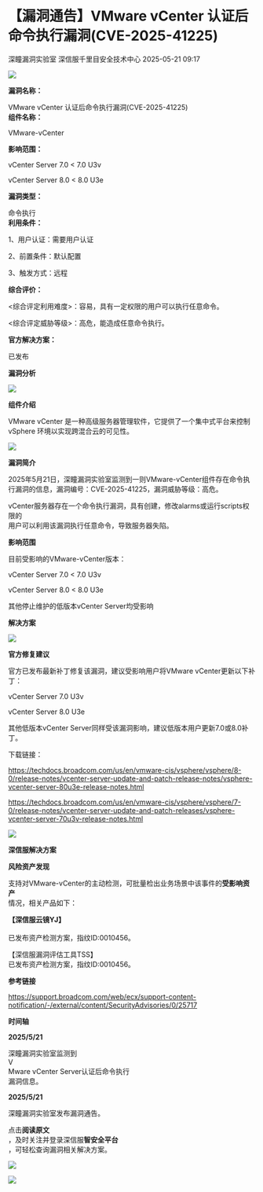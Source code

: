 #  【漏洞通告】VMware vCenter 认证后命令执行漏洞(CVE-2025-41225)   
深瞳漏洞实验室  深信服千里目安全技术中心   2025-05-21 09:17  
  
![](https://mmbiz.qpic.cn/mmbiz_gif/w8NHw6tcQ5xQwCHyLQzmau3ewWu278g5myL1vQcutsaz8aDibHD6deb87xdIwd1YdCgDbWM7uO1sfgTtJ4vY2eA/640?wx_fmt=gif&from=appmsg "")  
  
**漏洞名称：**  
  
VMware vCenter 认证后命令执行漏洞(CVE-2025-41225)  
**组件名称：**  
  
VMware-vCenter  
  
**影响范围：**  
  
vCenter Server 7.0 < 7.0 U3v  
  
vCenter Server 8.0 < 8.0 U3e  
  
**漏洞类型：**  
  
命令执行  
**利用条件：**  
  
1、用户认证：需要用户认证  
  
2、前置条件：默认配置  
  
3、触发方式：远程  
  
**综合评价：**  
  
<综合评定利用难度>：容易，具有一定权限的用户可以执行任意命令。  
  
<综合评定威胁等级>：高危，能造成任意命令执行。  
  
**官方解决方案：**  
  
已发布  
  
  
  
  
**漏洞分析**  
  
![](https://mmbiz.qpic.cn/mmbiz_gif/w8NHw6tcQ5xQwCHyLQzmau3ewWu278g58UWyW3tMzoX6atuZnsdg53GlicLNL5seCxT8hgbBOtsakziajT5y9P4g/640?wx_fmt=gif&from=appmsg "")  
  
**组件介绍**  
  
VMware vCenter 是一种高级服务器管理软件，它提供了一个集中式平台来控制 vSphere 环境以实现跨混合云的可见性。  
  
![](https://mmbiz.qpic.cn/mmbiz_gif/w8NHw6tcQ5xQwCHyLQzmau3ewWu278g58UWyW3tMzoX6atuZnsdg53GlicLNL5seCxT8hgbBOtsakziajT5y9P4g/640?wx_fmt=gif&from=appmsg "")  
  
**漏洞简介**  
  
  
2025年5月21日，深瞳漏洞实验室监测到一则VMware-vCenter组件存在命令执行漏洞的信息，漏洞编号：CVE-2025-41225，漏洞威胁等级：高危。  
  
vCenter服务器存在一个命令执行漏洞，具有创建，修改alarms或运行scripts权限的  
用户可以利用该漏洞执行任意命令，导致服务器失陷。  
  
  
  
**影响范围**  
  
目前受影响的VMware-vCenter版本：  
  
vCenter Server 7.0 < 7.0 U3v  
  
vCenter Server 8.0 < 8.0 U3e  
  
其他停止维护的低版本vCenter Server均受影响  
  
  
  
**解决方案**  
  
![](https://mmbiz.qpic.cn/mmbiz_gif/w8NHw6tcQ5xQwCHyLQzmau3ewWu278g58UWyW3tMzoX6atuZnsdg53GlicLNL5seCxT8hgbBOtsakziajT5y9P4g/640?wx_fmt=gif&from=appmsg "")  
  
**官方修复建议**  
  
  
官方已发布最新补丁修复该漏洞，建议受影响用户将VMware vCenter更新以下补丁：  
  
vCenter Server 7.0 U3v  
  
vCenter Server 8.0 U3e  
  
其他低版本vCenter Server同样受该漏洞影响，建议低版本用户更新7.0或8.0补丁。  
  
下载链接：  
  
https://techdocs.broadcom.com/us/en/vmware-cis/vsphere/vsphere/8-0/release-notes/vcenter-server-update-and-patch-release-notes/vsphere-vcenter-server-80u3e-release-notes.html  
  
  
https://techdocs.broadcom.com/us/en/vmware-cis/vsphere/vsphere/7-0/release-notes/vcenter-server-update-and-patch-releases/vsphere-vcenter-server-70u3v-release-notes.html  
  
![](https://mmbiz.qpic.cn/mmbiz_gif/w8NHw6tcQ5xQwCHyLQzmau3ewWu278g58UWyW3tMzoX6atuZnsdg53GlicLNL5seCxT8hgbBOtsakziajT5y9P4g/640?wx_fmt=gif&from=appmsg "")  
  
**深信服解决方案**  
  
  
**风险资产发现**  
  
支持对VMware-vCenter的主动检测，可批量检出业务场景中该事件的**受影响资产**  
情况，相关产品如下：  
  
**【深信服云镜YJ】**  
   
已发布资产检测方案，指纹ID:0010456。  
  
【深信服漏洞评估工具TSS】  
已发布资产检测方案，指纹ID:0010456。  
  
  
**参考链接**  
  
  
  
https://support.broadcom.com/web/ecx/support-content-notification/-/external/content/SecurityAdvisories/0/25717  
  
  
  
**时间轴**  
  
  
  
  
**2025/5/21**  
  
深瞳漏洞实验室监测到  
V  
Mware vCenter Server认证后命令执行  
漏洞信息。  
  
  
**2025/5/21**  
  
深瞳漏洞实验室发布漏洞通告。  
  
  
点击**阅读原文**  
，及时关注并登录深信服**智安全平台**  
，可轻松查询漏洞相关解决方案。  
  
![](https://mmbiz.qpic.cn/mmbiz_png/w8NHw6tcQ5y0ia9JdicaCVyMoLbicoC0QAjbhAQaibA54LjxYicHqRs7O6RKIneYfChiaUBgZnHz3vgicjnjqA6fgUWTw/640?wx_fmt=png&from=appmsg "")  
  
  
![](https://mmbiz.qpic.cn/mmbiz_jpg/w8NHw6tcQ5zvcIHbwGGYKbqDVYsVKzNNia1jYtHf49C7133AlDXAgex2W4lFvpia56tjQQDkiauNBrl08YbxqG01A/640?wx_fmt=jpeg&from=appmsg "")  
  
  
